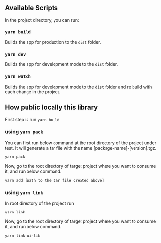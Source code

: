 ## Available Scripts

In the project directory, you can run:

### `yarn build`

Builds the app for production to the `dist` folder.

### `yarn dev`

Builds the app for development mode to the `dist` folder.

### `yarn watch`

Builds the app for development mode to the `dist` folder and re build with each change in the project.

## How public locally this library

First step is run `yarn build`

### using `yarn pack`

You can first run below command at the root directory of the project under test. It will generate a tar file with the name [package-name]-[version].tgz.

`yarn pack`

Now, go to the root directory of target project where you want to consume it, and run below command.

`yarn add [path to the tar file created above]`

### using `yarn link`

In root directory of the project run

`yarn link`

Now, go to the root directory of target project where you want to consume it, and run below command.

`yarn link ui-lib`